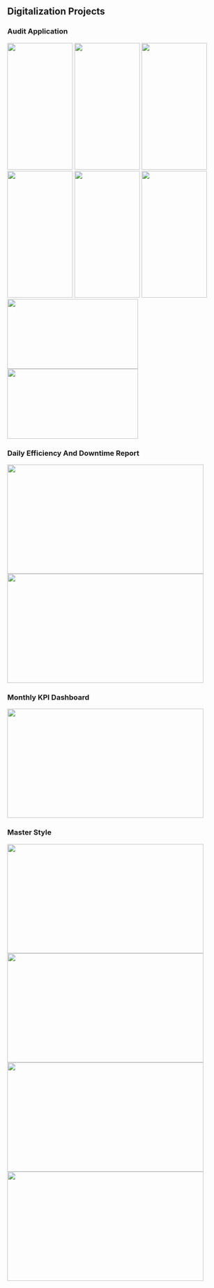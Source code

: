 ## Digitalization Projects
### Audit Application
<img src="https://github.com/Rulzyushan/Projects/assets/106433847/eeb955e7-c10e-450f-bf62-a43777a1b4bf" height="290" width="150" > <img src="https://github.com/Rulzyushan/Projects/assets/106433847/9561dc8b-b38f-4af6-97b9-39fce8be3485" height="290" width="150" > <img src="https://github.com/Rulzyushan/Projects/assets/106433847/0c33e7af-bda7-44f3-8159-e564a86da2be" height="290" width="150" > <img src="https://github.com/Rulzyushan/Projects/assets/106433847/dfb7a6d7-fd44-49ee-a76f-2f3a2d5d3af0" height="290" width="150" > <img src="https://github.com/Rulzyushan/Projects/assets/106433847/942958bc-5ff0-4f65-b85d-d506aa7d59bf" height="290" width="150" > <img src="https://github.com/Rulzyushan/Projects/assets/106433847/577aa5d0-9d15-45c5-9cf7-874ea6be1acb" height="290" width="150" > <img src="https://github.com/Rulzyushan/Projects/assets/106433847/0c641aaa-39cb-4479-bfb9-8f4db94948c2" height="160" width="300" > <img src="https://github.com/Rulzyushan/Projects/assets/106433847/4051275a-3302-4f47-9116-db24d34fce97" height="160" width="300" >
### Daily Efficiency And Downtime Report 
<img src="https://github.com/Rulzyushan/Projects/assets/106433847/8ff98cdf-a83d-44ad-8e04-6beacf76aa45" height="250" width="450" > <img src="https://github.com/Rulzyushan/Projects/assets/106433847/56eb155a-e0f9-40eb-9e29-301f231d0de1" height="250" width="450" >
### Monthly KPI Dashboard
<img src="https://github.com/Rulzyushan/Projects/assets/106433847/687c62e3-5692-406c-a038-b61da41f34ef" height="250" width="450" >

### Master Style
<img src="https://github.com/Rulzyushan/Projects/assets/106433847/67505677-3dad-4165-bc76-3bebb92102eb" height="250" width="450" > <img src="https://github.com/Rulzyushan/Projects/assets/106433847/f01000ea-d8c0-4f23-980b-265ede84d62c" height="250" width="450" > <img src="https://github.com/Rulzyushan/Projects/assets/106433847/c960fb8c-3dc1-48ae-a0b1-de72244c63aa" height="250" width="450" > <img src="https://github.com/Rulzyushan/Projects/assets/106433847/7a245627-7aef-431d-ba43-fb457f5373ca" height="250" width="450" >
